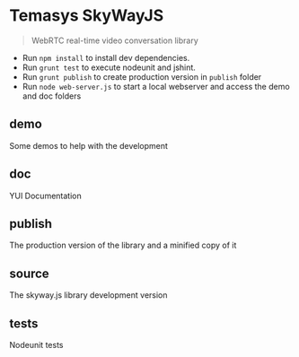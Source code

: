 # Temasys SkyWayJS

> WebRTC real-time video conversation library

- Run `npm install` to install dev dependencies.
- Run `grunt test` to execute nodeunit and jshint.
- Run `grunt publish` to create production version in `publish` folder
- Run `node web-server.js` to start a local webserver and access the demo and doc folders


## demo

Some demos to help with the development


## doc

YUI Documentation


## publish

The production version of the library and a minified copy of it


## source

The skyway.js library development version


## tests

Nodeunit tests
